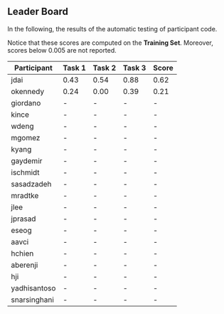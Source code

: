 ## Leader Board

In the following, the results of the automatic testing of participant code.

Notice that these scores are computed on the **Training Set**. Moreover, scores below 0.005 are not reported.

| Participant  | Task 1 | Task 2 | Task 3 | Score |
|---|---|---|---|---|
| jdai | 0.43 | 0.54 |  0.88 | 0.62 | 
| okennedy | 0.24 | 0.00 |  0.39 | 0.21 | 
| giordano | - | - |  - | - | 
| kince | - | - |  - | - | 
| wdeng | - | - |  - | - | 
| mgomez | - | - |  - | - | 
| kyang | - | - |  - | - | 
| gaydemir | - | - |  - | - | 
| ischmidt | - | - |  - | - | 
| sasadzadeh | - | - |  - | - | 
| mradtke | - | - |  - | - | 
| jlee | - | - |  - | - | 
| jprasad | - | - |  - | - | 
| eseog | - | - |  - | - | 
| aavci | - | - |  - | - | 
| hchien | - | - |  - | - | 
| aberenji | - | - |  - | - | 
| hji | - | - |  - | - | 
| yadhisantoso | - | - |  - | - | 
| snarsinghani | - | - |  - | - | 

